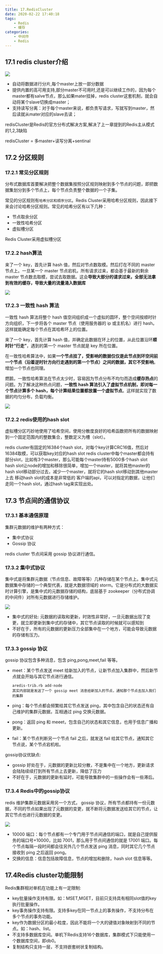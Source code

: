 ```yaml
---
title: 17.RedisCluster
date: 2020-02-22 17:40:18
tags:
    - Redis
    - 缓存
categories:
    - 中间件
    - Redis
---
```


## 17.1 redis cluster介绍

![](http://cache410.oss-cn-beijing.aliyuncs.com/rediscluster.png)



- 自动将数据进行分片,每个master上放一部分数据
- 提供内置的高可用支持,部分master不可用时,还是可以继续工作的，因为每个master都有salve节点，那么如果mater挂掉，redis cluster这套机制，就会自动将某个slave切换成master；
- 支持读写分离：对于每个master来说，都负责写请求，写就写到master，然后读就从mater对应的slave去读；

redisCluster是Redis的官方分布式解决方案,解决了上一章提到的Redis主从模式的1,2,3缺陷

redisCluster = 多master+读写分离+sentinal



## 17.2 分区规则 

### 17.2.1 常见分区规则

分布式数据库首要解决把整个数据集按照分区规则映射到多个节点的问题，即把数据集划分到多个节点上，每个节点负责整个数据的一个子集。

常见的分区规则有`哈希分区和顺序分区`。Redis Cluster采用哈希分区规则，因此接下来会讨论哈希分区规则。常见的哈希分区有以下几种：

- 节点取余分区
- 一致性哈希分区
- 虚拟槽分区

Redis Cluster采用虚拟槽分区



### 17.2.2 hash算法

来了一个 key，首先计算 hash 值，然后对节点数取模。然后打在不同的 master 节点上。一旦某一个 master 节点宕机，所有请求过来，都会基于最新的剩余 master 节点数去取模，尝试去取数据。这会**导致大部分的请求过来，全部无法拿到有效的缓存，导致大量的流量涌入数据库**

![](http://cache410.oss-cn-beijing.aliyuncs.com/hash-1.png)

### 17.2.3 一致性 hash 算法



一致性 hash 算法将整个 hash 值空间组织成一个虚拟的圆环，整个空间按顺时针方向组织，下一步将各个 master 节点（使用服务器的 ip 或主机名）进行 hash。这样就能确定每个节点在其哈希环上的位置。

来了一个 key，首先计算 hash 值，并确定此数据在环上的位置，从此位置沿环**顺时针“行走”**，遇到的第一个 master 节点就是 key 所在位置。

在一致性哈希算法中，如果**一个节点挂了，受影响的数据仅仅是此节点到环空间前一个节点（沿着逆时针方向行走遇到的第一个节点）之间的数据，其它不受影响**。增加一个节点也同理。

燃鹅，一致性哈希算法在节点太少时，容易因为节点分布不均匀而造成**缓存热点**的问题。为了解决这种热点问题，**一致性 hash 算法引入了虚拟节点机制，即对每一个节点计算多个 hash，每个计算结果位置都放置一个虚拟节点**。这样就实现了数据的均匀分布，负载均衡。

![](http://cache410.oss-cn-beijing.aliyuncs.com/consistent-hashing-algorithm.png)



### 17.2.2 redis使用的hash slot

虚拟槽分区巧妙地使用了哈希空间，使用分散度良好的哈希函数把所有的数据映射到一个固定范围内的整数集合，整数定义为槽（slot）。

redis cluster有固定的16384个hash slot，对每个key计算CRC16值，然后对16384取模，可以获取key对应的hash slot
redis cluster中每个master都会持有部分slot，比如有3个master，那么可能每个master持有5000多个hash slot
hash slot让node的增加和移除很简单，增加一个master，就将其他master的hash slot移动部分过去，减少一个master，就将它的hash slot移动到其他master上去
移动hash slot的成本是非常低的
客户端的api，可以对指定的数据，让他们走同一个hash slot，通过hash tag来实现出处。



## 17.3 节点间的通信协议

### 17.3.1 基本通信原理

集群元数据的维护有两种方式：

- 集中式协议
- Gossip 协议

redis cluster 节点间采用 gossip 协议进行通信。

### 17.3.2 集中式协议

集中式是将集群元数据（节点信息、故障等等）几种存储在某个节点上。集中式元数据集中存储的一个典型代表，就是大数据领域的 storm。它是分布式的大数据实时计算引擎，是集中式的元数据存储的结构，底层基于 zookeeper（分布式协调的中间件）对所有元数据进行存储维护。

![](http://cache410.oss-cn-beijing.aliyuncs.com/zookeeper-centralized-storage.png)

- 集中式的好处: 元数据的读取和更新，时效性非常好，一旦元数据出现了变更，就立即更新到集中式的存储中，其它节点读取的时候就可以感知到
- 不好在于，所有的元数据的更新压力全部集中在一个地方，可能会导致元数据的存储有压力。



### 17.3.3 gossip 协议 

gossip 协议包含多种消息，包含 ping,pong,meet,fail 等等。

- meet：某个节点发送 meet 给新加入的节点，让新节点加入集群中，然后新节点就会开始与其它节点进行通信。

  ```
  aredis-trib.rb add-node
  其实内部就是发送了一个 gossip meet 消息给新加入的节点，通知那个节点去加入我们的集群
  ```

- ping：每个节点都会频繁给其它节点发送 ping，其中包含自己的状态还有自己维护的集群元数据，互相通过 ping 交换元数据。

- pong：返回 ping 和 meeet，包含自己的状态和其它信息，也用于信息广播和更新。

- fail：某个节点判断另一个节点 fail 之后，就发送 fail 给其它节点，通知其它节点说，某个节点宕机啦。



gossip协议优缺点:

- gossip 好处在于，元数据的更新比较分散，不是集中在一个地方，更新请求会陆陆续续打到所有节点上去更新，降低了压力
- 不好在于，元数据的更新有延时，可能导致集群中的一些操作会有一些滞后。

### 17.3.4 Redis中的gossip协议

redis 维护集群元数据采用另一个方式， gossip 协议，所有节点都持有一份元数据，不同的节点如果出现了元数据的变更，就不断将元数据发送给其它的节点，让其它节点也进行元数据的变更。

![](http://cache410.oss-cn-beijing.aliyuncs.com/redis-gossip.png)





- 10000 端口：每个节点都有一个专门用于节点间通信的端口，就是自己提供服务的端口号+10000，比如 7001，那么用于节点间通信的就是 17001 端口。每个节点每隔一段时间都会往另外几个节点发送 ping 消息，同时其它几个节点接收到 ping 之后返回 pong。
- 交换的信息：信息包括故障信息，节点的增加和删除，hash slot 信息等等。



## 17.4Redis cluster功能限制

Redis集群相对单机在功能上有一定限制:

- key批量操作支持有限。如：MSET,MGET，目前只支持具有相同slot值的key执行批量操作。
- key事务操作支持有限。支持多key在同一节点上的事务操作，不支持分布在多个节点的事务功能。
- key作为数据分区的最小粒度，因此不能将一个大的键值对象映射到不同的节点。如：hash、list。
- 不支持多数据库空间。单机下Redis支持16个数据库，集群模式下只能使用一个数据库空间，即db0。
- 复制结构只支持一层，不支持嵌套树状复制结构。
